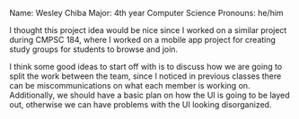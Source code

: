 Name: Wesley Chiba
Major: 4th year Computer Science
Pronouns: he/him

I thought this project idea would be nice since I worked on a similar project during CMPSC 184,
where I worked on a mobile app project for creating study groups for students to browse and join.

I think some good ideas to start off with is to discuss how we are going to split the work between
the team, since I noticed in previous classes there can be miscommunications on what each member is
working on. Additionally, we should have a basic plan on how the UI is going to be layed out, otherwise
we can have problems with the UI looking disorganized.